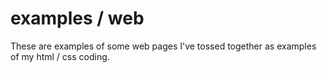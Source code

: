 # examples / web
These are examples of some web pages I've tossed together as examples of my html / css coding.